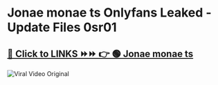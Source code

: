 
 # Jonae monae ts Onlyfans Leaked - Update Files 0sr01

## <h2><a href="https://clipsfans.com/Jonae_monae_ts&ref=git">🔗 Click to LINKS ⏩⏩ 👉 🟢 Jonae monae ts </a></h2>

<a href="https://clipsfans.com/Jonae_monae_ts&ref=git" rel="nofollow" data-target="animated-image.originalLink"><img src="https://i.ibb.co.com/xMMVF88/686577567.gif" alt="Viral Video Original" style="max-width: 100%; display: inline-block;" data-target="animated-image.originalImage"></a>

